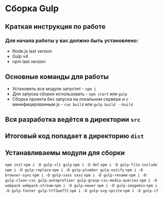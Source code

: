 # Сборка Gulp
## Краткая инструкция по работе
### Для начала работы у вас должно быть установлено:
* Node.js last version
* Gulp v4
* npm last version
## Основные команды для работы
* Установить все модули запустит - `npm i`
* Для запуска сборки использовать - `npm start` или `gulp`
* Сборка проекта без запуска на локальном сервере и с минифицированным js - `run build` или `gulp build --build`

## Вся разработка ведётся в директории `src`
## Итоговый код попадает в директорию `dist`

## Устанавливаемы модули для сборки
`npm init`
`npm i -D gulp-cli gulp`
`npm i -D del`
`npm i -D gulp-file-include`
`npm i -D gulp-replace`
`npm i -D gulp-plumber gulp-notify`
`npm i -D browser-sync`
`npm i -D gulp-sass sass`
`npm i -D gulp-rename`
`npm i -D gulp-clean-css gulp-autoprefixer gulp-group-css-media-queries`
`npm i -D webpack webpack-stream`
`npm i -D gulp-newer`
`npm i -D gulp-imagemin`
`npm i -D gulp-fonter gulp-ttf2woff2`
`npm i -D gulp-svg-sprite`
`npm i -D gulp-if`